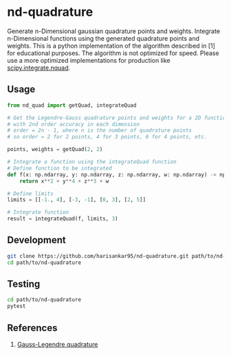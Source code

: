# nd-quadrature

Generate n-Dimensional gaussian quadrature points and weights. Integrate n-Dimensional functions using the generated quadrature points and weights. This is a python implementation of the algorithm described in [1] for educational purposes. The algorithm is not optimized for speed. Please use a more optimized implementations for production like [scipy.integrate.nquad](https://docs.scipy.org/doc/scipy/reference/generated/scipy.integrate.nquad.html).

## Usage

```python
from nd_quad import getQuad, integrateQuad

# Get the Legendre-Gauss quadrature points and weights for a 2D function
# with 2nd order accuracy in each dimension
# order = 2n - 1, where n is the number of quadrature points
# so order = 2 for 2 points, 4 for 3 points, 6 for 4 points, etc.

points, weights = getQuad(2, 2)

# Integrate a function using the integrateQuad function
# Define function to be integrated
def f(x: np.ndarray, y: np.ndarray, z: np.ndarray, w: np.ndarray) -> np.ndarray:
    return x**2 + y**4 + z**3 + w

# Define limits
limits = [[-1., 4], [-3, -1], [0, 3], [2, 5]]

# Integrate function
result = integrateQuad(f, limits, 3)
```

## Development

```bash
git clone https://github.com/harisankar95/nd-quadrature.git path/to/nd-quadrature
cd path/to/nd-quadrature
```

## Testing

```bash
cd path/to/nd-quadrature
pytest
```

## References

1. [Gauss-Legendre quadrature](https://en.wikipedia.org/wiki/Gauss%E2%80%93Legendre_quadrature)